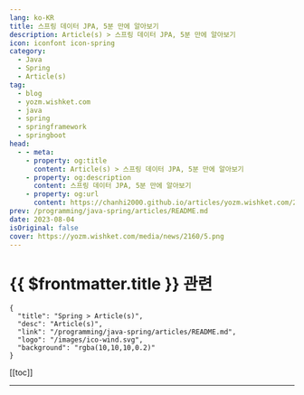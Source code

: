 ```yaml
---
lang: ko-KR
title: 스프링 데이터 JPA, 5분 만에 알아보기
description: Article(s) > 스프링 데이터 JPA, 5분 만에 알아보기
icon: iconfont icon-spring
category: 
  - Java
  - Spring
  - Article(s)
tag: 
  - blog
  - yozm.wishket.com
  - java
  - spring
  - springframework
  - springboot
head:
  - - meta:
    - property: og:title
      content: Article(s) > 스프링 데이터 JPA, 5분 만에 알아보기
    - property: og:description
      content: 스프링 데이터 JPA, 5분 만에 알아보기
    - property: og:url
      content: https://chanhi2000.github.io/articles/yozm.wishket.com/2160.html
prev: /programming/java-spring/articles/README.md
date: 2023-08-04
isOriginal: false
cover: https://yozm.wishket.com/media/news/2160/5.png
---
```


# {{ $frontmatter.title }} 관련

```component VPCard
{
  "title": "Spring > Article(s)",
  "desc": "Article(s)",
  "link": "/programming/java-spring/articles/README.md",
  "logo": "/images/ico-wind.svg",
  "background": "rgba(10,10,10,0.2)"
}
```

[[toc]]

---

<SiteInfo
  name="스프링 데이터 JPA, 5분 만에 알아보기 | 요즘IT"
  desc="스프링 데이터 JPA를 알려면 먼저 SQL을 몰라도 데이터베이스를 조작할 수 있게 해주는 편리한 도구인 ORM 개념을 알아야 합니다. 그러고 나서 JPA를 알아야 비로소 스프링 데이터 JPA를 알 수 있습니다. ORM은 SQL 공부 를 한 적이 있다면 그 편리함을 더 크게 느낄수 있는 도구인데요, 스프링 부트의 ORM 기술 표준인 스프링 JPA와 이를 구현하기 위한 하이버네이트를 사용해서 차례대로 알아보겠습니다."
  url="https://yozm.wishket.com/magazine/detail/2160/"
  logo="https://yozm.wishket.com/static/renewal/img/global/gnb_yozmit.svg"
  preview="https://yozm.wishket.com/media/news/2160/5.png"/>

<!-- TODO: 작성 -->

